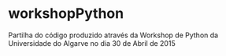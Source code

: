 # workshopPython
Partilha do código produzido através da Workshop de Python da Universidade do Algarve no dia 30 de Abril de 2015
